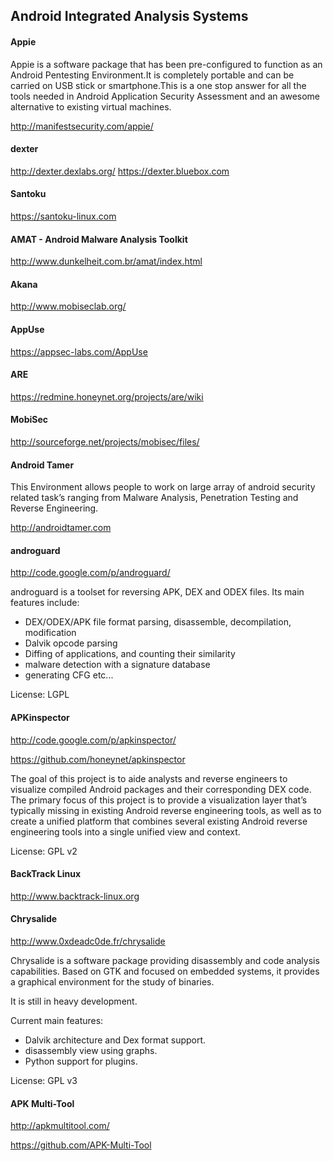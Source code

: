 ## Android Integrated Analysis Systems
 
#### Appie
Appie is a software package that has been pre-configured to function as an Android Pentesting Environment.It is completely portable and can be carried on USB stick or smartphone.This is a one stop answer for all the tools needed in Android Application Security Assessment and an awesome alternative to existing virtual machines.

http://manifestsecurity.com/appie/
#### dexter
http://dexter.dexlabs.org/
https://dexter.bluebox.com
#### Santoku
https://santoku-linux.com

#### AMAT - Android Malware Analysis Toolkit
http://www.dunkelheit.com.br/amat/index.html

#### Akana
http://www.mobiseclab.org/

#### AppUse
https://appsec-labs.com/AppUse

#### ARE
https://redmine.honeynet.org/projects/are/wiki
#### MobiSec
http://sourceforge.net/projects/mobisec/files/

#### Android Tamer
This Environment allows people to work on large array of android security related task’s ranging from Malware Analysis, Penetration Testing and Reverse Engineering.

http://androidtamer.com

#### androguard
http://code.google.com/p/androguard/

androguard is a toolset for reversing APK, DEX and ODEX files. Its main features include:

- DEX/ODEX/APK file format parsing, disassemble, decompilation, modification
- Dalvik opcode parsing
- Diffing of applications, and counting their similarity
- malware detection with a signature database
- generating CFG etc...

License: LGPL

#### APKinspector
http://code.google.com/p/apkinspector/

https://github.com/honeynet/apkinspector

The goal of this project is to aide analysts and reverse engineers to visualize compiled Android packages and their corresponding DEX code. The primary focus of this project is to provide a visualization layer that’s typically missing in existing Android reverse engineering tools, as well as to create a unified platform that combines several existing Android reverse engineering tools into a single unified view and context.

License: GPL v2
#### BackTrack Linux
http://www.backtrack-linux.org

#### Chrysalide
http://www.0xdeadc0de.fr/chrysalide

Chrysalide is a software package providing disassembly and code analysis capabilities. Based on GTK and focused on embedded systems, it provides a graphical environment for the study of binaries.

It is still in heavy development.

Current main features:
* Dalvik architecture and Dex format support.
* disassembly view using graphs.
* Python support for plugins.

License: GPL v3

#### APK Multi-Tool
http://apkmultitool.com/

https://github.com/APK-Multi-Tool
